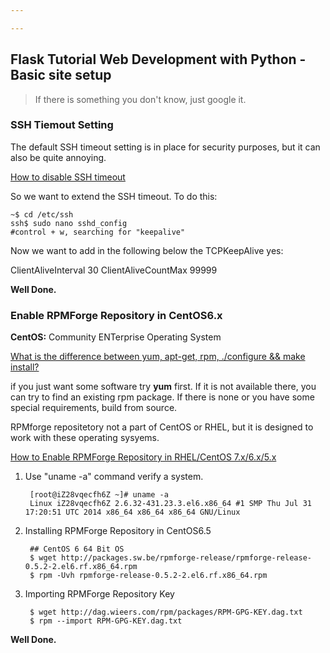 ```yaml
---

---
```


## Flask Tutorial Web Development with Python  - Basic site setup


> If there is something you don't know, just google it.


### SSH Tiemout Setting

The default SSH timeout setting is in place for security purposes, but it can also be quite annoying.

[How to disable SSH timeout](https://docs.oseems.com/general/application/ssh/disable-timeout)  

So we want to extend the SSH timeout. To do this:  

	~$ cd /etc/ssh
	ssh$ sudo nano sshd_config
	#control + w, searching for "keepalive"
	
Now we want to add in the following below the TCPKeepAlive yes:

ClientAliveInterval 30
ClientAliveCountMax 99999

**Well Done.**


### Enable RPMForge Repository in CentOS6.x


**CentOS:** Community ENTerprise Operating System

[What is the difference between yum, apt-get, rpm, ./configure && make install?](http://superuser.com/questions/125933/what-is-the-difference-between-yum-apt-get-rpm-configure-make-install)

if you just want some software try **yum** first. If it is not available there, you can try to find an existing rpm package. If there is none or you have some special requirements, build from source.

RPMforge repositetory not a part of CentOS or RHEL, but it is designed to work with these operating sysyems.

[How to Enable RPMForge Repository in RHEL/CentOS 7.x/6.x/5.x](http://www.tecmint.com/enable-rpmforge-repository/)

1. Use "uname -a" command verify a system.


		[root@iZ28vqecfh6Z ~]# uname -a
		Linux iZ28vqecfh6Z 2.6.32-431.23.3.el6.x86_64 #1 SMP Thu Jul 31 17:20:51 UTC 2014 x86_64 x86_64 x86_64 GNU/Linux

2. Installing RPMForge Repository in CentOS6.5

		## CentOS 6 64 Bit OS 
		$ wget http://packages.sw.be/rpmforge-release/rpmforge-release-0.5.2-2.el6.rf.x86_64.rpm
		$ rpm -Uvh rpmforge-release-0.5.2-2.el6.rf.x86_64.rpm

3. Importing RPMForge Repository Key  

		$ wget http://dag.wieers.com/rpm/packages/RPM-GPG-KEY.dag.txt
		$ rpm --import RPM-GPG-KEY.dag.txt

**Well Done.**
